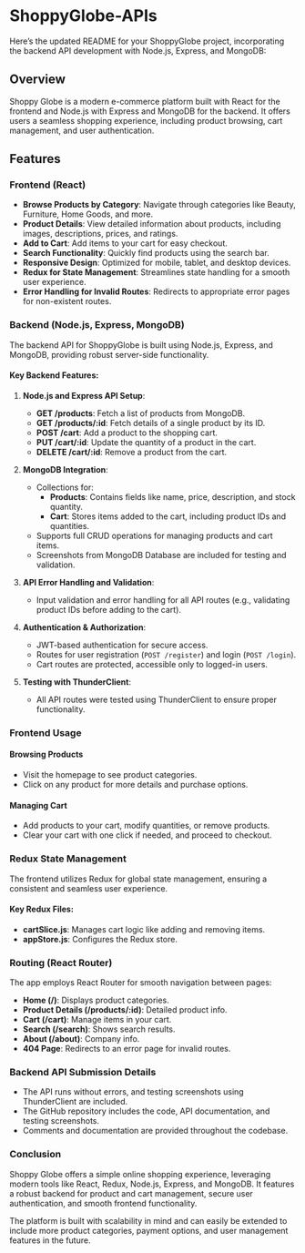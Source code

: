 # ShoppyGlobe-APIs
Here’s the updated README for your ShoppyGlobe project, incorporating the backend API development with Node.js, Express, and MongoDB:

## Overview
Shoppy Globe is a modern e-commerce platform built with React for the frontend and Node.js with Express and MongoDB for the backend. It offers users a seamless shopping experience, including product browsing, cart management, and user authentication.

## Features

### Frontend (React)
- **Browse Products by Category**: Navigate through categories like Beauty, Furniture, Home Goods, and more.
- **Product Details**: View detailed information about products, including images, descriptions, prices, and ratings.
- **Add to Cart**: Add items to your cart for easy checkout.
- **Search Functionality**: Quickly find products using the search bar.
- **Responsive Design**: Optimized for mobile, tablet, and desktop devices.
- **Redux for State Management**: Streamlines state handling for a smooth user experience.
- **Error Handling for Invalid Routes**: Redirects to appropriate error pages for non-existent routes.

### Backend (Node.js, Express, MongoDB)
The backend API for ShoppyGlobe is built using Node.js, Express, and MongoDB, providing robust server-side functionality.

#### Key Backend Features:
1. **Node.js and Express API Setup**:
   - **GET /products**: Fetch a list of products from MongoDB.
   - **GET /products/:id**: Fetch details of a single product by its ID.
   - **POST /cart**: Add a product to the shopping cart.
   - **PUT /cart/:id**: Update the quantity of a product in the cart.
   - **DELETE /cart/:id**: Remove a product from the cart.

2. **MongoDB Integration**:
   - Collections for:
     - **Products**: Contains fields like name, price, description, and stock quantity.
     - **Cart**: Stores items added to the cart, including product IDs and quantities.
   - Supports full CRUD operations for managing products and cart items.
   - Screenshots from MongoDB Database are included for testing and validation.

3. **API Error Handling and Validation**:
   - Input validation and error handling for all API routes (e.g., validating product IDs before adding to the cart).

4. **Authentication & Authorization**:
   - JWT-based authentication for secure access.
   - Routes for user registration (`POST /register`) and login (`POST /login`).
   - Cart routes are protected, accessible only to logged-in users.

5. **Testing with ThunderClient**:
   - All API routes were tested using ThunderClient to ensure proper functionality.

### Frontend Usage

#### Browsing Products
- Visit the homepage to see product categories.
- Click on any product for more details and purchase options.

#### Managing Cart
- Add products to your cart, modify quantities, or remove products.
- Clear your cart with one click if needed, and proceed to checkout.

### Redux State Management
The frontend utilizes Redux for global state management, ensuring a consistent and seamless user experience.

#### Key Redux Files:
- **cartSlice.js**: Manages cart logic like adding and removing items.
- **appStore.js**: Configures the Redux store.

### Routing (React Router)
The app employs React Router for smooth navigation between pages:
- **Home (/)**: Displays product categories.
- **Product Details (/products/:id)**: Detailed product info.
- **Cart (/cart)**: Manage items in your cart.
- **Search (/search)**: Shows search results.
- **About (/about)**: Company info.
- **404 Page**: Redirects to an error page for invalid routes.

### Backend API Submission Details

- The API runs without errors, and testing screenshots using ThunderClient are included.
- The GitHub repository includes the code, API documentation, and testing screenshots.
- Comments and documentation are provided throughout the codebase.

### Conclusion
Shoppy Globe offers a simple online shopping experience, leveraging modern tools like React, Redux, Node.js, Express, and MongoDB. It features a robust backend for product and cart management, secure user authentication, and smooth frontend functionality.

The platform is built with scalability in mind and can easily be extended to include more product categories, payment options, and user management features in the future.

 
